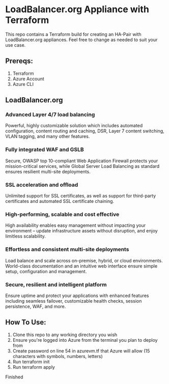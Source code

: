 # LoadBalancer.org Appliance with Terraform
This repo contains a Terraform build for creating an HA-Pair with LoadBalancer.org appliances. Feel free to change as needed to suit your use case.

## Prereqs:
1. Terraform
2. Azure Account
3. Azure CLI

## LoadBalancer.org

### Advanced Layer 4/7 load balancing
Powerful, highly customizable solution which includes automated configuration, content routing and caching, DSR, Layer 7 content switching, VLAN tagging, and many other features. 

### Fully integrated WAF and GSLB
Secure, OWASP top 10-compliant Web Application Firewall protects your mission-critical services, while Global Server Load Balancing as standard ensures resilient multi-site deployments.

### SSL acceleration and offload
Unlimited support for SSL certificates, as well as support for third-party certificates and automated SSL certificate chaining. 


### High-performing, scalable and cost effective
High availability enables easy management without impacting your environment – update infrastructure assets without disruption, and enjoy limitless scalability.

### Effortless and consistent multi-site deployments
Load balance and scale across on-premise, hybrid, or cloud environments. World-class documentation and an intuitive web interface ensure simple setup, configuration and management.

### Secure, resilient and intelligent platform
Ensure uptime and protect your applications with enhanced features including seamless failover, customizable health checks, session persistence, WAF, and more.

## How To Use:
1. Clone this repo to any working directory you wish
2. Ensure you're logged into Azure from the terminal you plan to deploy from
3. Create password on line 54 in azurevm.tf that Azure will allow (15 characters with symbols, numbers, letters)
4. Run terraform init
5. Run terraform apply

Finished
